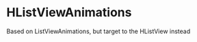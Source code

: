 HListViewAnimations
===================

Based on ListViewAnimations, but target to the HListView instead
